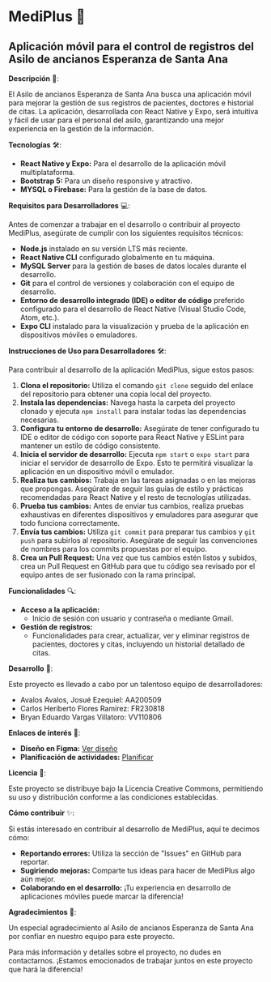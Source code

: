 # MediPlus 🌟
## Aplicación móvil para el control de registros del Asilo de ancianos Esperanza de Santa Ana

**Descripción** 📖:

El Asilo de ancianos Esperanza de Santa Ana busca una aplicación móvil para mejorar la gestión de sus registros de pacientes, doctores e historial de citas. La aplicación, desarrollada con React Native y Expo, será intuitiva y fácil de usar para el personal del asilo, garantizando una mejor experiencia en la gestión de la información.

**Tecnologías** 🛠:

- **React Native y Expo:** Para el desarrollo de la aplicación móvil multiplataforma.
- **Bootstrap 5:** Para un diseño responsive y atractivo.
- **MYSQL o Firebase:** Para la gestión de la base de datos.

**Requisitos para Desarrolladores** 💻:

Antes de comenzar a trabajar en el desarrollo o contribuir al proyecto MediPlus, asegúrate de cumplir con los siguientes requisitos técnicos:
- **Node.js** instalado en su versión LTS más reciente.
- **React Native CLI** configurado globalmente en tu máquina.
- **MySQL Server** para la gestión de bases de datos locales durante el desarrollo.
- **Git** para el control de versiones y colaboración con el equipo de desarrollo.
- **Entorno de desarrollo integrado (IDE) o editor de código** preferido configurado para el desarrollo de React Native (Visual Studio Code, Atom, etc.).
- **Expo CLI** instalado para la visualización y prueba de la aplicación en dispositivos móviles o emuladores.

**Instrucciones de Uso para Desarrolladores** 🛠:

Para contribuir al desarrollo de la aplicación MediPlus, sigue estos pasos:
1. **Clona el repositorio:** Utiliza el comando `git clone` seguido del enlace del repositorio para obtener una copia local del proyecto.
2. **Instala las dependencias:** Navega hasta la carpeta del proyecto clonado y ejecuta `npm install` para instalar todas las dependencias necesarias.
3. **Configura tu entorno de desarrollo:** Asegúrate de tener configurado tu IDE o editor de código con soporte para React Native y ESLint para mantener un estilo de código consistente.
4. **Inicia el servidor de desarrollo:** Ejecuta `npm start` o `expo start` para iniciar el servidor de desarrollo de Expo. Esto te permitirá visualizar la aplicación en un dispositivo móvil o emulador.
5. **Realiza tus cambios:** Trabaja en las tareas asignadas o en las mejoras que propongas. Asegúrate de seguir las guías de estilo y prácticas recomendadas para React Native y el resto de tecnologías utilizadas.
6. **Prueba tus cambios:** Antes de enviar tus cambios, realiza pruebas exhaustivas en diferentes dispositivos y emuladores para asegurar que todo funciona correctamente.
7. **Envía tus cambios:** Utiliza `git commit` para preparar tus cambios y `git push` para subirlos al repositorio. Asegúrate de seguir las convenciones de nombres para los commits propuestas por el equipo.
8. **Crea un Pull Request:** Una vez que tus cambios estén listos y subidos, crea un Pull Request en GitHub para que tu código sea revisado por el equipo antes de ser fusionado con la rama principal.

**Funcionalidades** 🔍:

- **Acceso a la aplicación:**
    - Inicio de sesión con usuario y contraseña o mediante Gmail.
- **Gestión de registros:**
    - Funcionalidades para crear, actualizar, ver y eliminar registros de pacientes, doctores y citas, incluyendo un historial detallado de citas.

**Desarrollo** 🚀:

Este proyecto es llevado a cabo por un talentoso equipo de desarrolladores:
- Avalos Avalos, Josué Ezequiel: AA200509
- Carlos Heriberto Flores Ramirez: FR230818
- Bryan Eduardo Vargas Villatoro: VV110806

**Enlaces de interés** 🔗:
- **Diseño en Figma:** [Ver diseño](https://www.figma.com/file/6UUA3t9Z6lhAi61geZ8Tsf/ReactApp?type=design&node-id=0-1&mode=design&t=11ElOwXo5CE3W2hc-0)
- **Planificación de actividades:** [Planificar](https://tasks.office.com/udb.edu.sv/Home/PlanViews/v1MpYA2m5Um2LmXOsklZ9GQAGeH2?Type=PlanLink&Channel=Link&CreatedTime=638468494166260000)

**Licencia** 📄:

Este proyecto se distribuye bajo la Licencia Creative Commons, permitiendo su uso y distribución conforme a las condiciones establecidas.

**Cómo contribuir** ✨:

Si estás interesado en contribuir al desarrollo de MediPlus, aquí te decimos cómo:
- **Reportando errores:** Utiliza la sección de "Issues" en GitHub para reportar.
- **Sugiriendo mejoras:** Comparte tus ideas para hacer de MediPlus algo aún mejor.
- **Colaborando en el desarrollo:** ¡Tu experiencia en desarrollo de aplicaciones móviles puede marcar la diferencia!

**Agradecimientos** 💖:

Un especial agradecimiento al Asilo de ancianos Esperanza de Santa Ana por confiar en nuestro equipo para este proyecto.

Para más información y detalles sobre el proyecto, no dudes en contactarnos. ¡Estamos emocionados de trabajar juntos en este proyecto que hará la diferencia!
